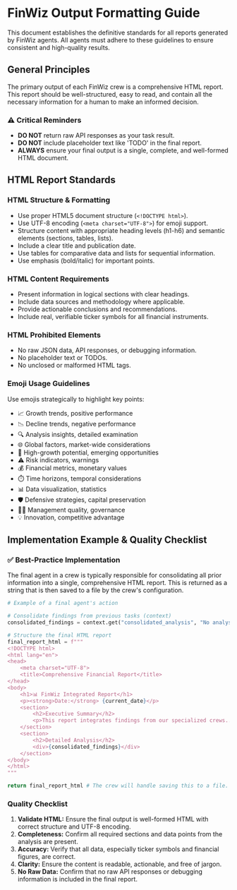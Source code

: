 # FinWiz Output Formatting Guide

This document establishes the definitive standards for all reports generated by FinWiz agents. All agents must adhere to these guidelines to ensure consistent and high-quality results.

## General Principles

The primary output of each FinWiz crew is a comprehensive HTML report. This report should be well-structured, easy to read, and contain all the necessary information for a human to make an informed decision.

### ⚠️ Critical Reminders

* **DO NOT** return raw API responses as your task result.
* **DO NOT** include placeholder text like 'TODO' in the final report.
* **ALWAYS** ensure your final output is a single, complete, and well-formed HTML document.

## HTML Report Standards

### HTML Structure & Formatting

* Use proper HTML5 document structure (`<!DOCTYPE html>`).
* Use UTF-8 encoding (`<meta charset="UTF-8">`) for emoji support.
* Structure content with appropriate heading levels (h1-h6) and semantic elements (sections, tables, lists).
* Include a clear title and publication date.
* Use tables for comparative data and lists for sequential information.
* Use emphasis (bold/italic) for important points.

### HTML Content Requirements

* Present information in logical sections with clear headings.
* Include data sources and methodology where applicable.
* Provide actionable conclusions and recommendations.
* Include real, verifiable ticker symbols for all financial instruments.

### HTML Prohibited Elements

* No raw JSON data, API responses, or debugging information.
* No placeholder text or TODOs.
* No unclosed or malformed HTML tags.

### Emoji Usage Guidelines

Use emojis strategically to highlight key points:

* 📈 Growth trends, positive performance
* 📉 Decline trends, negative performance
* 🔍 Analysis insights, detailed examination
* 🌐 Global factors, market-wide considerations
* 🚀 High-growth potential, emerging opportunities
* ⚠️ Risk indicators, warnings
* 💰 Financial metrics, monetary values
* ⏱️ Time horizons, temporal considerations
* 📊 Data visualization, statistics
* 🛡️ Defensive strategies, capital preservation
* 👨‍💼 Management quality, governance
* 💡 Innovation, competitive advantage

## Implementation Example & Quality Checklist

### ✅ Best-Practice Implementation

The final agent in a crew is typically responsible for consolidating all prior information into a single, comprehensive HTML report. This is returned as a string that is then saved to a file by the crew's configuration.

```python
# Example of a final agent's action

# Consolidate findings from previous tasks (context)
consolidated_findings = context.get("consolidated_analysis", "No analysis found.")

# Structure the final HTML report
final_report_html = f"""
<!DOCTYPE html>
<html lang="en">
<head>
    <meta charset="UTF-8">
    <title>Comprehensive Financial Report</title>
</head>
<body>
    <h1>📊 FinWiz Integrated Report</h1>
    <p><strong>Date:</strong> {current_date}</p>
    <section>
        <h2>Executive Summary</h2>
        <p>This report integrates findings from our specialized crews...</p>
    </section>
    <section>
        <h2>Detailed Analysis</h2>
        <div>{consolidated_findings}</div>
    </section>
</body>
</html>
"""

return final_report_html # The crew will handle saving this to a file.
```

### Quality Checklist

1. **Validate HTML:** Ensure the final output is well-formed HTML with correct structure and UTF-8 encoding.
2. **Completeness:** Confirm all required sections and data points from the analysis are present.
3. **Accuracy:** Verify that all data, especially ticker symbols and financial figures, are correct.
4. **Clarity:** Ensure the content is readable, actionable, and free of jargon.
5. **No Raw Data:** Confirm that no raw API responses or debugging information is included in the final report.
